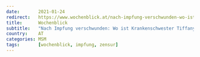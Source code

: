 ```yaml
---
date:       2021-01-24
redirect:   https://www.wochenblick.at/nach-impfung-verschwunden-wo-ist-krankenschwester-tiffany-dover/
title:      Wochenblick
subtitle:   "Nach Impfung verschwunden: Wo ist Krankenschwester Tiffany Dover?"
country:    AT
categories: MSM
tags:       [wochenblick, impfung, zensur]
---
```


